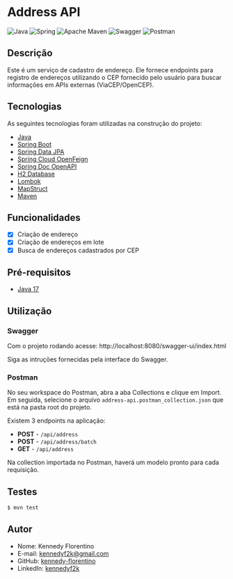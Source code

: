 # Address API

![Java](https://img.shields.io/badge/java-%23ED8B00.svg?style=for-the-badge&logo=openjdk&logoColor=white)
![Spring](https://img.shields.io/badge/spring-%236DB33F.svg?style=for-the-badge&logo=spring&logoColor=white)
![Apache Maven](https://img.shields.io/badge/Apache%20Maven-C71A36?style=for-the-badge&logo=Apache%20Maven&logoColor=white)
![Swagger](https://img.shields.io/badge/-Swagger-%23Clojure?style=for-the-badge&logo=swagger&logoColor=white)
![Postman](https://img.shields.io/badge/Postman-FF6C37?style=for-the-badge&logo=postman&logoColor=white)

## Descrição

Este é um serviço de cadastro de endereço. Ele fornece endpoints para registro de endereços utilizando o CEP fornecido pelo usuário para buscar informações em APIs externas (ViaCEP/OpenCEP).

## Tecnologias

As seguintes tecnologias foram utilizadas na construção do projeto:

- [Java](https://www.oracle.com/java/technologies/javase/jdk17-archive-downloads.html)
- [Spring Boot](https://spring.io/projects/spring-boot)
- [Spring Data JPA](https://spring.io/projects/spring-data-jpa)
- [Spring Cloud OpenFeign](https://spring.io/projects/spring-cloud-openfeign)
- [Spring Doc OpenAPI](https://springdoc.org/)
- [H2 Database](https://www.h2database.com/html/main.html)
- [Lombok](https://projectlombok.org/)
- [MapStruct](https://mapstruct.org/)
- [Maven](https://jestjs.io/)

## Funcionalidades

- [x] Criação de endereço
- [x] Criação de endereços em lote
- [x] Busca de endereços cadastrados por CEP

## Pré-requisitos

- [Java 17](https://www.oracle.com/java/technologies/javase/jdk17-archive-downloads.html)

## Utilização

### Swagger

Com o projeto rodando acesse: http://localhost:8080/swagger-ui/index.html

Siga as intruções fornecidas pela interface do Swagger.

### Postman

No seu workspace do Postman, abra a aba Collections e clique em Import. Em seguida, selecione o arquivo `address-api.postman_collection.json` que está na pasta root do projeto.

Existem 3 endpoints na aplicação:

- **POST** - `/api/address`
- **POST** - `/api/address/batch`
- **GET** - `/api/address`

Na collection importada no Postman, haverá um modelo pronto para cada requisição.

## Testes

```bash
$ mvn test
```

## Autor

- Nome: Kennedy Florentino
- E-mail: kennedyf2k@gmail.com
- GitHub: [kennedy-florentino](https://github.com/kennedy-florentino)
- LinkedIn: [kennedyf2k](https://www.linkedin.com/in/kennedyf2k/)
